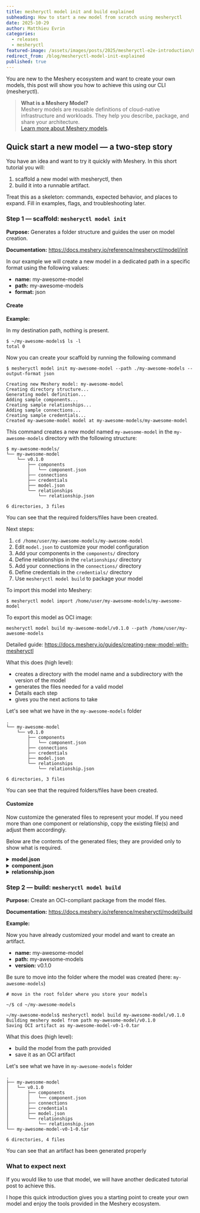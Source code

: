 ```yaml
---
title: mesheryctl model init and build explained
subheading: How to start a new model from scratch using mesheryctl
date: 2025-10-29
author: Matthieu Evrin
categories:
  - releases
  - mesheryctl
featured-image: /assets/images/posts/2025/mesheryctl-e2e-introduction/mesheryctl-model-cmds.png
redirect_from: /blog/mesheryctl-model-init-explained
published: true
---
```


You are new to the Meshery ecosystem and want to create your own models, this post will show you how to achieve this using our CLI (mesheryctl).

> **What is a Meshery Model?**  
> Meshery models are reusable definitions of cloud-native infrastructure and workloads. They help you describe, package, and share your architecture.  
> [Learn more about Meshery models](https://docs.meshery.io/concepts/logical/models).

## Quick start a new model — a two‑step story

You have an idea and want to try it quickly with Meshery. In this short tutorial you will:

1. scaffold a new model with mesheryctl, then
2. build it into a runnable artifact.

Treat this as a skeleton: commands, expected behavior, and places to expand. Fill in examples, flags, and troubleshooting later.

### Step 1 — scaffold: `mesheryctl model init`

**Purpose:** Generates a folder structure and guides the user on model creation.

**Documentation:** <https://docs.meshery.io/reference/mesheryctl/model/init>

In our example we will create a new model in a dedicated path in a specific format using the following values:

- **name:** my-awesome-model
- **path:** my-awesome-models
- **format:** json

#### Create

**Example:**

In my destination path, nothing is present.

```shell
$ ~/my-awesome-models$ ls -l
total 0
```

Now you can create your scaffold by running the following command

```shell
$ mesheryctl model init my-awesome-model --path ./my-awesome-models --output-format json

Creating new Meshery model: my-awesome-model
Creating directory structure...
Generating model definition...
Adding sample components...
Creating sample relationships...
Adding sample connections...
Creating sample credentials...
Created my-awesome-model model at my-awesome-models/my-awesome-model
```

This command creates a new model named `my-awesome-model` in the `my-awesome-models` directory with the following structure:

```shell
$ my-awesome-models/
└── my-awesome-model
    └── v0.1.0
        ├── components
        │   └── component.json
        ├── connections
        ├── credentials
        ├── model.json
        └── relationships
            └── relationship.json

6 directories, 3 files
```

You can see that the required folders/files have been created.

Next steps:

1. `cd /home/user/my-awesome-models/my-awesome-model`
2. Edit `model.json` to customize your model configuration
3. Add your components in the `components/` directory
4. Define relationships in the `relationships/` directory
5. Add your connections in the `connections/` directory
6. Define credentials in the `credentials/` directory
7. Use `mesheryctl model build` to package your model

To import this model into Meshery:

```shell
$ mesheryctl model import /home/user/my-awesome-models/my-awesome-model
```

To export this model as OCI image:

```shell
mesheryctl model build my-awesome-model/v0.1.0 --path /home/user/my-awesome-models
```

Detailed guide: <https://docs.meshery.io/guides/creating-new-model-with-mesheryctl>

What this does (high level):

- creates a directory with the model name and a subdirectory with the version of the model
- generates the files needed for a valid model
- Details each step
- gives you the next actions to take

Let's see what we have in the `my-awesome-models` folder

```shell
.
└── my-awesome-model
    └── v0.1.0
        ├── components
        │   └── component.json
        ├── connections
        ├── credentials
        ├── model.json
        └── relationships
            └── relationship.json

6 directories, 3 files
```

You can see that the required folders/files have been created.

#### Customize

Now customize the generated files to represent your model. If you need more than one component or relationship, copy the existing file(s) and adjust them accordingly.

Below are the contents of the generated files; they are provided only to show what is required.

<details><summary><b>model.json</b></summary>

<div class="highlight">
  <pre class="highlight">
  <code json>
{
  "id": "00000000-0000-0000-0000-000000000000",
  "schemaVersion": "models.meshery.io/v1beta1",
  "version": "v0.0.1",
  "name": "untitled-model",
  "displayName": "Untitled Model",
  "description": "A new Meshery model.",
  "status": "enabled",
  "registrant": {
    "id": "00000000-0000-0000-0000-000000000000",
    "name": "",
    "credential_id": "00000000-0000-0000-0000-000000000000",
    "type": "",
    "sub_type": "",
    "kind": "artifacthub",
    "status": "",
    "user_id": "00000000-0000-0000-0000-000000000000",
    "created_at": "0001-01-01T00:00:00Z",
    "updated_at": "0001-01-01T00:00:00Z",
    "deleted_at": null,
    "schemaVersion": "connections.meshery.io/v1beta1",
    "environments": [
      {
        "id": "00000000-0000-0000-0000-000000000000",
        "name": "",
        "description": "",
        "organization_id": "00000000-0000-0000-0000-000000000000",
        "owner": "00000000-0000-0000-0000-000000000000",
        "created_at": "0001-01-01T00:00:00Z",
        "updated_at": "0001-01-01T00:00:00Z",
        "deleted_at": null,
        "schemaVersion": "environments.meshery.io/v1beta1"
      }
    ]
  },
  "metadata": {
    "capabilities": [],
    "primaryColor": "#00b39f",
    "secondaryColor": "#00D3A9",
    "svgWhite": "<svg width=\"32\" height=\"32\" viewBox=\"0 0 32 32\" fill=\"none\" xmlns=\"<http://www.w3.org/2000/svg\">><path d=\"M16.405 8.732v6.57l5.694-3.297-5.694-3.273Zm0 7.942v6.602l5.747-3.285-5.747-3.317Z\" fill=\"#fff\"/><path d=\"M15.586 15.256v-6.47l-5.622 3.225 5.622 3.245ZM4.307 23.252a13.809 13.809 0 0 0 4.362 4.39v-6.914l-4.362 2.524Zm11.279-.008v-6.52L9.95 19.985l5.636 3.258Z\" fill=\"#fff\" fill-opacity=\".8\"/><path d=\"m9.49 27.23 5.707-3.263-5.707-3.3v6.563Z\" fill=\"#fff\"/><path d=\"M22.54 27.265v-6.553l-5.699 3.259 5.7 3.294Zm5.58-4.773a13.697 13.697 0 0 0 1.612-5.895l-5.934 3.397 4.323 2.498Z\" fill=\"#fff\" fill-opacity=\".8\"/><path d=\"m23.362 19.298 5.728-3.276-5.728-3.291v6.567Z\" fill=\"#fff\"/><path d=\"M22.541 11.315V4.8l-5.673 3.253 5.673 3.262Zm0 7.955v-6.574l-5.685 3.292 5.685 3.281Z\" fill=\"#fff\" fill-opacity=\".8\"/><path d=\"M9.49 12.684v6.622l5.728-3.316-5.728-3.306Z\" fill=\"#fff\"/><path d=\"M15.586 2.25a13.69 13.69 0 0 0-6.037 1.595l6.037 3.463V2.25Z\" fill=\"#fff\" fill-opacity=\".8\"/><path d=\"M9.49 4.756v6.583l5.732-3.288L9.49 4.756Z\" fill=\"#fff\"/><path d=\"M8.669 4.356a13.83 13.83 0 0 0-4.362 4.39l4.362 2.518V4.356Z\" fill=\"#fff\" fill-opacity=\".8\"/><path d=\"M22.504 3.88a13.695 13.695 0 0 0-6.099-1.63v5.123l6.1-3.493ZM2.25 16.483c.071 2.12.634 4.196 1.644 6.062l4.418-2.559-6.062-3.503Zm1.644-7.028a13.68 13.68 0 0 0-1.644 6.036l6.068-3.482-4.424-2.554Z\" fill=\"#fff\"/><path d=\"M9.539 28.147a13.673 13.673 0 0 0 6.047 1.603v-5.062L9.54 28.147Z\" fill=\"#fff\" fill-opacity=\".8\"/><path d=\"M27.697 8.768a13.83 13.83 0 0 0-4.335-4.383v6.889l4.335-2.506ZM23.362 27.62a13.851 13.851 0 0 0 4.351-4.417l-4.351-2.514v6.93Z\" fill=\"#fff\"/><path d=\"M29.75 15.452a13.659 13.659 0 0 0-1.63-5.979l-4.381 2.53 6.011 3.45Z\" fill=\"#fff\" fill-opacity=\".8\"/><path d=\"M16.405 29.75a13.673 13.673 0 0 0 6.036-1.595l-6.036-3.498v5.093Z\" fill=\"#fff\"/><path d=\"M8.669 19.247v-6.494L3.03 15.986l5.639 3.261Z\" fill=\"#fff\" fill-opacity=\".8\"/></svg>",
    "svgColor": "<svg xmlns=\"<http://www.w3.org/2000/svg\>" id=\"Layer_1\" data-name=\"Layer 1\" viewBox=\"0 0 134.95 135.02\"><defs><style>.cls-1{fill:#00d3a9}.cls-2{fill:#00b39f}</style></defs><title>meshery-logo-light</title><polygon points=\"69.49 31.82 69.49 64.07 97.44 47.89 69.49 31.82\" class=\"cls-1\"/><polygon points=\"69.49 70.81 69.49 103.22 97.7 87.09 69.49 70.81\" class=\"cls-1\"/><polygon points=\"65.47 63.85 65.47 32.09 37.87 47.92 65.47 63.85\" class=\"cls-2\"/><path d=\"M10.1,103.1a67.79,67.79,0,0,0,21.41,21.55V90.71Z\" class=\"cls-2\"/><polygon points=\"65.47 103.06 65.47 71.05 37.8 87.07 65.47 103.06\" class=\"cls-2\"/><polygon points=\"35.54 122.63 63.56 106.61 35.54 90.41 35.54 122.63\" class=\"cls-1\"/><polygon points=\"99.61 122.8 99.61 90.63 71.63 106.63 99.61 122.8\" class=\"cls-2\"/><path d=\"M127,99.37a67.22,67.22,0,0,0,7.91-28.94L105.78,87.11Z\" class=\"cls-2\"/><polygon points=\"103.64 83.69 131.76 67.61 103.64 51.45 103.64 83.69\" class=\"cls-1\"/><polygon points=\"99.61 44.5 99.61 12.52 71.76 28.49 99.61 44.5\" class=\"cls-2\"/><polygon points=\"99.61 83.55 99.61 51.28 71.7 67.44 99.61 83.55\" class=\"cls-2\"/><polygon points=\"67.48 135.02 67.49 135.02 67.48 135.02 67.48 135.02\" class=\"cls-2\"/><polygon points=\"35.54 51.22 35.54 83.73 63.66 67.45 35.54 51.22\" class=\"cls-1\"/><path d=\"M65.47,0A67.2,67.2,0,0,0,35.83,7.83l29.64,17Z\" class=\"cls-2\"/><polygon points=\"35.54 12.3 35.54 44.62 63.68 28.48 35.54 12.3\" class=\"cls-1\"/><path d=\"M31.51,10.34A67.89,67.89,0,0,0,10.1,31.89L31.51,44.25Z\" class=\"cls-2\"/><path d=\"M99.43,8A67.23,67.23,0,0,0,69.49,0V25.15Z\" class=\"cls-1\"/><path d=\"M0,69.87A67.27,67.27,0,0,0,8.07,99.63L29.76,87.07Z\" class=\"cls-1\"/><path d=\"M8.07,35.37A67.16,67.16,0,0,0,0,65L29.79,47.91Z\" class=\"cls-1\"/><path d=\"M35.78,127.13A67.13,67.13,0,0,0,65.47,135V110.15Z\" class=\"cls-2\"/><path d=\"M124.92,32a67.9,67.9,0,0,0-21.28-21.52V44.3Z\" class=\"cls-1\"/><path d=\"M103.64,124.54A68,68,0,0,0,125,102.86L103.64,90.52Z\" class=\"cls-1\"/><path d=\"M135,64.81a67.06,67.06,0,0,0-8-29.35L105.49,47.88Z\" class=\"cls-2\"/><path d=\"M69.49,135a67.12,67.12,0,0,0,29.63-7.83L69.49,110Z\" class=\"cls-1\"/><polygon points=\"31.51 83.44 31.51 51.56 3.83 67.43 31.51 83.44\" class=\"cls-2\"/></svg>",
    "svgComplete": "",
    "shape": "circle",
    "isAnnotation": false
  },
  "registrantId": "00000000-0000-0000-0000-000000000000",
  "categoryId": "00000000-0000-0000-0000-000000000000",
  "category": {
    "id": "00000000-0000-0000-0000-000000000000",
    "name": "Uncategorized"
  },
  "subCategory": "Uncategorized",
  "model": {
    "version": "v0.0.1"
  },
  "componentsCount": 0,
  "relationshipsCount": 0
}

  </code>
  </pre>
</div>

</details>

<details><summary><b>component.json</b></summary>

<div class="highlight">
  <pre class="highlight">
  <code json>
  {
    "id": "00000000-0000-0000-0000-000000000000",
    "schemaVersion": "components.meshery.io/v1beta1",
    "version": "v0.0.1",
    "displayName": "Untitled Component",
    "description": "A new Meshery Component.",
    "format": "JSON",
    "model": {
      "id": "00000000-0000-0000-0000-000000000000",
      "schemaVersion": "models.meshery.io/v1beta1",
      "version": "v0.0.1",
      "name": "untitled-model",
      "displayName": "Untitled Model",
      "description": "A new Meshery model.",
      "status": "enabled",
      ...
    },
    ...
  }
{
  "id": "00000000-0000-0000-0000-000000000000",
  "schemaVersion": "components.meshery.io/v1beta1",
  "version": "v0.0.1",
  "displayName": "Untitled Component",
  "description": "A new Meshery Component.",
  "format": "JSON",
  "model": {
    "id": "00000000-0000-0000-0000-000000000000",
    "schemaVersion": "models.meshery.io/v1beta1",
    "version": "v0.0.1",
    "name": "untitled-model",
    "displayName": "Untitled Model",
    "description": "A new Meshery model.",
    "status": "enabled",
    "registrant": {
      "id": "00000000-0000-0000-0000-000000000000",
      "name": "",
      "credential_id": "00000000-0000-0000-0000-000000000000",
      "type": "",
      "sub_type": "",
      "kind": "artifacthub",
      "status": "",
      "user_id": "00000000-0000-0000-0000-000000000000",
      "created_at": "0001-01-01T00:00:00Z",
      "updated_at": "0001-01-01T00:00:00Z",
      "deleted_at": null,
      "schemaVersion": "connections.meshery.io/v1beta1",
      "environments": [
        {
          "id": "00000000-0000-0000-0000-000000000000",
          "name": "",
          "description": "",
          "organization_id": "00000000-0000-0000-0000-000000000000",
          "owner": "00000000-0000-0000-0000-000000000000",
          "created_at": "0001-01-01T00:00:00Z",
          "updated_at": "0001-01-01T00:00:00Z",
          "deleted_at": null,
          "schemaVersion": "environments.meshery.io/v1beta1"
        }
      ]
    },
    "metadata": {
      "capabilities": [],
      "primaryColor": "#00b39f",
      "secondaryColor": "#00D3A9",
      "svgWhite": "<svg width=\"32\" height=\"32\" viewBox=\"0 0 32 32\" fill=\"none\" xmlns=\"<http://www.w3.org/2000/svg\">><path d=\"M16.405 8.732v6.57l5.694-3.297-5.694-3.273Zm0 7.942v6.602l5.747-3.285-5.747-3.317Z\" fill=\"#fff\"/><path d=\"M15.586 15.256v-6.47l-5.622 3.225 5.622 3.245ZM4.307 23.252a13.809 13.809 0 0 0 4.362 4.39v-6.914l-4.362 2.524Zm11.279-.008v-6.52L9.95 19.985l5.636 3.258Z\" fill=\"#fff\" fill-opacity=\".8\"/><path d=\"m9.49 27.23 5.707-3.263-5.707-3.3v6.563Z\" fill=\"#fff\"/><path d=\"M22.54 27.265v-6.553l-5.699 3.259 5.7 3.294Zm5.58-4.773a13.697 13.697 0 0 0 1.612-5.895l-5.934 3.397 4.323 2.498Z\" fill=\"#fff\" fill-opacity=\".8\"/><path d=\"m23.362 19.298 5.728-3.276-5.728-3.291v6.567Z\" fill=\"#fff\"/><path d=\"M22.541 11.315V4.8l-5.673 3.253 5.673 3.262Zm0 7.955v-6.574l-5.685 3.292 5.685 3.281Z\" fill=\"#fff\" fill-opacity=\".8\"/><path d=\"M9.49 12.684v6.622l5.728-3.316-5.728-3.306Z\" fill=\"#fff\"/><path d=\"M15.586 2.25a13.69 13.69 0 0 0-6.037 1.595l6.037 3.463V2.25Z\" fill=\"#fff\" fill-opacity=\".8\"/><path d=\"M9.49 4.756v6.583l5.732-3.288L9.49 4.756Z\" fill=\"#fff\"/><path d=\"M8.669 4.356a13.83 13.83 0 0 0-4.362 4.39l4.362 2.518V4.356Z\" fill=\"#fff\" fill-opacity=\".8\"/><path d=\"M22.504 3.88a13.695 13.695 0 0 0-6.099-1.63v5.123l6.1-3.493ZM2.25 16.483c.071 2.12.634 4.196 1.644 6.062l4.418-2.559-6.062-3.503Zm1.644-7.028a13.68 13.68 0 0 0-1.644 6.036l6.068-3.482-4.424-2.554Z\" fill=\"#fff\"/><path d=\"M9.539 28.147a13.673 13.673 0 0 0 6.047 1.603v-5.062L9.54 28.147Z\" fill=\"#fff\" fill-opacity=\".8\"/><path d=\"M27.697 8.768a13.83 13.83 0 0 0-4.335-4.383v6.889l4.335-2.506ZM23.362 27.62a13.851 13.851 0 0 0 4.351-4.417l-4.351-2.514v6.93Z\" fill=\"#fff\"/><path d=\"M29.75 15.452a13.659 13.659 0 0 0-1.63-5.979l-4.381 2.53 6.011 3.45Z\" fill=\"#fff\" fill-opacity=\".8\"/><path d=\"M16.405 29.75a13.673 13.673 0 0 0 6.036-1.595l-6.036-3.498v5.093Z\" fill=\"#fff\"/><path d=\"M8.669 19.247v-6.494L3.03 15.986l5.639 3.261Z\" fill=\"#fff\" fill-opacity=\".8\"/></svg>",
      "svgColor": "<svg xmlns=\"<http://www.w3.org/2000/svg\>" id=\"Layer_1\" data-name=\"Layer 1\" viewBox=\"0 0 134.95 135.02\"><defs><style>.cls-1{fill:#00d3a9}.cls-2{fill:#00b39f}</style></defs><title>meshery-logo-light</title><polygon points=\"69.49 31.82 69.49 64.07 97.44 47.89 69.49 31.82\" class=\"cls-1\"/><polygon points=\"69.49 70.81 69.49 103.22 97.7 87.09 69.49 70.81\" class=\"cls-1\"/><polygon points=\"65.47 63.85 65.47 32.09 37.87 47.92 65.47 63.85\" class=\"cls-2\"/><path d=\"M10.1,103.1a67.79,67.79,0,0,0,21.41,21.55V90.71Z\" class=\"cls-2\"/><polygon points=\"65.47 103.06 65.47 71.05 37.8 87.07 65.47 103.06\" class=\"cls-2\"/><polygon points=\"35.54 122.63 63.56 106.61 35.54 90.41 35.54 122.63\" class=\"cls-1\"/><polygon points=\"99.61 122.8 99.61 90.63 71.63 106.63 99.61 122.8\" class=\"cls-2\"/><path d=\"M127,99.37a67.22,67.22,0,0,0,7.91-28.94L105.78,87.11Z\" class=\"cls-2\"/><polygon points=\"103.64 83.69 131.76 67.61 103.64 51.45 103.64 83.69\" class=\"cls-1\"/><polygon points=\"99.61 44.5 99.61 12.52 71.76 28.49 99.61 44.5\" class=\"cls-2\"/><polygon points=\"99.61 83.55 99.61 51.28 71.7 67.44 99.61 83.55\" class=\"cls-2\"/><polygon points=\"67.48 135.02 67.49 135.02 67.48 135.02 67.48 135.02\" class=\"cls-2\"/><polygon points=\"35.54 51.22 35.54 83.73 63.66 67.45 35.54 51.22\" class=\"cls-1\"/><path d=\"M65.47,0A67.2,67.2,0,0,0,35.83,7.83l29.64,17Z\" class=\"cls-2\"/><polygon points=\"35.54 12.3 35.54 44.62 63.68 28.48 35.54 12.3\" class=\"cls-1\"/><path d=\"M31.51,10.34A67.89,67.89,0,0,0,10.1,31.89L31.51,44.25Z\" class=\"cls-2\"/><path d=\"M99.43,8A67.23,67.23,0,0,0,69.49,0V25.15Z\" class=\"cls-1\"/><path d=\"M0,69.87A67.27,67.27,0,0,0,8.07,99.63L29.76,87.07Z\" class=\"cls-1\"/><path d=\"M8.07,35.37A67.16,67.16,0,0,0,0,65L29.79,47.91Z\" class=\"cls-1\"/><path d=\"M35.78,127.13A67.13,67.13,0,0,0,65.47,135V110.15Z\" class=\"cls-2\"/><path d=\"M124.92,32a67.9,67.9,0,0,0-21.28-21.52V44.3Z\" class=\"cls-1\"/><path d=\"M103.64,124.54A68,68,0,0,0,125,102.86L103.64,90.52Z\" class=\"cls-1\"/><path d=\"M135,64.81a67.06,67.06,0,0,0-8-29.35L105.49,47.88Z\" class=\"cls-2\"/><path d=\"M69.49,135a67.12,67.12,0,0,0,29.63-7.83L69.49,110Z\" class=\"cls-1\"/><polygon points=\"31.51 83.44 31.51 51.56 3.83 67.43 31.51 83.44\" class=\"cls-2\"/></svg>",
      "svgComplete": "",
      "shape": "circle",
      "isAnnotation": false
    },
    "registrantId": "00000000-0000-0000-0000-000000000000",
    "categoryId": "00000000-0000-0000-0000-000000000000",
    "category": {
      "id": "00000000-0000-0000-0000-000000000000",
      "name": "Uncategorized"
    },
    "subCategory": "Uncategorized",
    "model": {
      "version": "v0.0.1"
    },
    "componentsCount": 0,
    "relationshipsCount": 0
  },
  "registrant": {},
  "metadata": {
    "genealogy": "",
    "configurationUISchema": "",
    "isAnnotation": false
  },
  "category": {},
  "modelId": "00000000-0000-0000-0000-000000000000",
  "styles": {
    "primaryColor": "",
    "secondaryColor": "",
    "svgWhite": "",
    "svgColor": "",
    "svgComplete": "",
    "color": "",
    "font-family": "",
    "font-size": "",
    "font-style": "",
    "font-weight": "",
    "text-transform": "",
    "label": "",
    "shape": "",
    "position": {},
    "body-text": "",
    "body-text-wrap": "",
    "body-text-max-width": "",
    "body-text-background-color": "",
    "body-text-color": "",
    "body-text-font-weight": "",
    "body-text-horizontal-align": "",
    "body-text-decoration": "",
    "body-text-vertical-align": "",
    "background-image": "",
    "background-color": "",
    "background-position-x": "",
    "background-position-y": "",
    "background-offset-x": "",
    "background-offset-y": "",
    "background-fit": "",
    "background-clip": "",
    "background-width-relative-to": "",
    "background-height-relative-to": "",
    "border-style": "",
    "border-color": "",
    "text-halign": "",
    "text-valign": "",
    "ghost": "no",
    "active-bg-color": "",
    "active-bg-opacity": "",
    "active-bg-size": "",
    "selection-box-color": "",
    "outside-texture-bg-color": "",
    "shape-polygon-points": "",
    "menu-background-color": "",
    "menu-forground-color": ""
  },
  "animation": {},
  "position": {},
  "capabilities": [
    {
      "schemaVersion": "capability.meshery.io/v1alpha1",
      "version": "0.7.0",
      "displayName": "Performance Test",
      "description": "Initiate a performance test. Meshery will execute the load generation, collect metrics, and present the results.",
      "kind": "action",
      "type": "operator",
      "subType": "perf-test",
      "key": "",
      "entityState": [
        "instance"
      ],
      "status": "enabled",
      "metadata": null
    },
    {
      "schemaVersion": "capability.meshery.io/v1alpha1",
      "version": "0.7.0",
      "displayName": "Workload Configuration",
      "description": "Configure the workload specific setting of a component",
      "kind": "mutate",
      "type": "configuration",
      "subType": "config",
      "key": "",
      "entityState": [
        "declaration"
      ],
      "status": "enabled",
      "metadata": null
    },
    {
      "schemaVersion": "capability.meshery.io/v1alpha1",
      "version": "0.7.0",
      "displayName": "Labels and Annotations Configuration",
      "description": "Configure Labels And Annotations for  the component ",
      "kind": "mutate",
      "type": "configuration",
      "subType": "labels-and-annotations",
      "key": "",
      "entityState": [
        "declaration"
      ],
      "status": "enabled",
      "metadata": null
    },
    {
      "schemaVersion": "capability.meshery.io/v1alpha1",
      "version": "0.7.0",
      "displayName": "Relationships",
      "description": "View relationships for the component",
      "kind": "view",
      "type": "configuration",
      "subType": "relationship",
      "key": "",
      "entityState": [
        "declaration",
        "instance"
      ],
      "status": "enabled",
      "metadata": null
    },
    {
      "schemaVersion": "capability.meshery.io/v1alpha1",
      "version": "0.7.0",
      "displayName": "Json Schema",
      "description": "View Component Definition ",
      "kind": "view",
      "type": "configuration",
      "subType": "definition",
      "key": "",
      "entityState": [
        "declaration",
        "instance"
      ],
      "status": "enabled",
      "metadata": null
    },
    {
      "schemaVersion": "capability.meshery.io/v1alpha1",
      "version": "0.7.0",
      "displayName": "Styling",
      "description": "Configure the visual styles for the component",
      "kind": "mutate",
      "type": "style",
      "subType": "",
      "key": "",
      "entityState": [
        "declaration"
      ],
      "status": "enabled",
      "metadata": null
    },
    {
      "schemaVersion": "capability.meshery.io/v1alpha1",
      "version": "0.7.0",
      "displayName": "Change Shape",
      "description": "Change the shape of the component",
      "kind": "mutate",
      "type": "style",
      "subType": "shape",
      "key": "",
      "entityState": [
        "declaration"
      ],
      "status": "enabled",
      "metadata": null
    },
    {
      "schemaVersion": "capability.meshery.io/v1alpha1",
      "version": "0.7.0",
      "displayName": "Compound Drag And Drop",
      "description": "Drag and Drop a component into a parent component in graph view",
      "kind": "interaction",
      "type": "graph",
      "subType": "compoundDnd",
      "key": "",
      "entityState": [
        "declaration"
      ],
      "status": "enabled",
      "metadata": null
    }
  ],
  "status": "enabled",
  "instanceDetails": {},
  "configuration": {},
  "component": {
    "version": "",
    "kind": "",
    "schema": ""
  }
}

  </code>
  </pre>
</div>
  
</details>

<details><summary><b>relationship.json</b></summary>
<div class="highlight">
  <pre class="highlight">
  <code json>

{
  "id": "00000000-0000-0000-0000-000000000000",
  "schemaVersion": "relationships.meshery.io/v1alpha3",
  "version": "v0.0.1",
  "model": {
    "id": "00000000-0000-0000-0000-000000000000",
    "schemaVersion": "models.meshery.io/v1beta1",
    "version": "v0.0.1",
    "name": "untitled-model",
    "displayName": "Untitled Model",
    "description": "A new Meshery model.",
    "status": "enabled",
    "registrant": {
      "id": "00000000-0000-0000-0000-000000000000",
      "name": "",
      "credential_id": "00000000-0000-0000-0000-000000000000",
      "type": "",
      "sub_type": "",
      "kind": "artifacthub",
      "status": "",
      "user_id": "00000000-0000-0000-0000-000000000000",
      "created_at": "0001-01-01T00:00:00Z",
      "updated_at": "0001-01-01T00:00:00Z",
      "deleted_at": null,
      "schemaVersion": "connections.meshery.io/v1beta1",
      "environments": [
        {
          "id": "00000000-0000-0000-0000-000000000000",
          "name": "",
          "description": "",
          "organization_id": "00000000-0000-0000-0000-000000000000",
          "owner": "00000000-0000-0000-0000-000000000000",
          "created_at": "0001-01-01T00:00:00Z",
          "updated_at": "0001-01-01T00:00:00Z",
          "deleted_at": null,
          "schemaVersion": "environments.meshery.io/v1beta1"
        }
      ]
    },
    "metadata": {
      "capabilities": [],
      "primaryColor": "#00b39f",
      "secondaryColor": "#00D3A9",
      "svgWhite": "<svg width=\"32\" height=\"32\" viewBox=\"0 0 32 32\" fill=\"none\" xmlns=\"<http://www.w3.org/2000/svg\">><path d=\"M16.405 8.732v6.57l5.694-3.297-5.694-3.273Zm0 7.942v6.602l5.747-3.285-5.747-3.317Z\" fill=\"#fff\"/><path d=\"M15.586 15.256v-6.47l-5.622 3.225 5.622 3.245ZM4.307 23.252a13.809 13.809 0 0 0 4.362 4.39v-6.914l-4.362 2.524Zm11.279-.008v-6.52L9.95 19.985l5.636 3.258Z\" fill=\"#fff\" fill-opacity=\".8\"/><path d=\"m9.49 27.23 5.707-3.263-5.707-3.3v6.563Z\" fill=\"#fff\"/><path d=\"M22.54 27.265v-6.553l-5.699 3.259 5.7 3.294Zm5.58-4.773a13.697 13.697 0 0 0 1.612-5.895l-5.934 3.397 4.323 2.498Z\" fill=\"#fff\" fill-opacity=\".8\"/><path d=\"m23.362 19.298 5.728-3.276-5.728-3.291v6.567Z\" fill=\"#fff\"/><path d=\"M22.541 11.315V4.8l-5.673 3.253 5.673 3.262Zm0 7.955v-6.574l-5.685 3.292 5.685 3.281Z\" fill=\"#fff\" fill-opacity=\".8\"/><path d=\"M9.49 12.684v6.622l5.728-3.316-5.728-3.306Z\" fill=\"#fff\"/><path d=\"M15.586 2.25a13.69 13.69 0 0 0-6.037 1.595l6.037 3.463V2.25Z\" fill=\"#fff\" fill-opacity=\".8\"/><path d=\"M9.49 4.756v6.583l5.732-3.288L9.49 4.756Z\" fill=\"#fff\"/><path d=\"M8.669 4.356a13.83 13.83 0 0 0-4.362 4.39l4.362 2.518V4.356Z\" fill=\"#fff\" fill-opacity=\".8\"/><path d=\"M22.504 3.88a13.695 13.695 0 0 0-6.099-1.63v5.123l6.1-3.493ZM2.25 16.483c.071 2.12.634 4.196 1.644 6.062l4.418-2.559-6.062-3.503Zm1.644-7.028a13.68 13.68 0 0 0-1.644 6.036l6.068-3.482-4.424-2.554Z\" fill=\"#fff\"/><path d=\"M9.539 28.147a13.673 13.673 0 0 0 6.047 1.603v-5.062L9.54 28.147Z\" fill=\"#fff\" fill-opacity=\".8\"/><path d=\"M27.697 8.768a13.83 13.83 0 0 0-4.335-4.383v6.889l4.335-2.506ZM23.362 27.62a13.851 13.851 0 0 0 4.351-4.417l-4.351-2.514v6.93Z\" fill=\"#fff\"/><path d=\"M29.75 15.452a13.659 13.659 0 0 0-1.63-5.979l-4.381 2.53 6.011 3.45Z\" fill=\"#fff\" fill-opacity=\".8\"/><path d=\"M16.405 29.75a13.673 13.673 0 0 0 6.036-1.595l-6.036-3.498v5.093Z\" fill=\"#fff\"/><path d=\"M8.669 19.247v-6.494L3.03 15.986l5.639 3.261Z\" fill=\"#fff\" fill-opacity=\".8\"/></svg>",
      "svgColor": "<svg xmlns=\"<http://www.w3.org/2000/svg\>" id=\"Layer_1\" data-name=\"Layer 1\" viewBox=\"0 0 134.95 135.02\"><defs><style>.cls-1{fill:#00d3a9}.cls-2{fill:#00b39f}</style></defs><title>meshery-logo-light</title><polygon points=\"69.49 31.82 69.49 64.07 97.44 47.89 69.49 31.82\" class=\"cls-1\"/><polygon points=\"69.49 70.81 69.49 103.22 97.7 87.09 69.49 70.81\" class=\"cls-1\"/><polygon points=\"65.47 63.85 65.47 32.09 37.87 47.92 65.47 63.85\" class=\"cls-2\"/><path d=\"M10.1,103.1a67.79,67.79,0,0,0,21.41,21.55V90.71Z\" class=\"cls-2\"/><polygon points=\"65.47 103.06 65.47 71.05 37.8 87.07 65.47 103.06\" class=\"cls-2\"/><polygon points=\"35.54 122.63 63.56 106.61 35.54 90.41 35.54 122.63\" class=\"cls-1\"/><polygon points=\"99.61 122.8 99.61 90.63 71.63 106.63 99.61 122.8\" class=\"cls-2\"/><path d=\"M127,99.37a67.22,67.22,0,0,0,7.91-28.94L105.78,87.11Z\" class=\"cls-2\"/><polygon points=\"103.64 83.69 131.76 67.61 103.64 51.45 103.64 83.69\" class=\"cls-1\"/><polygon points=\"99.61 44.5 99.61 12.52 71.76 28.49 99.61 44.5\" class=\"cls-2\"/><polygon points=\"99.61 83.55 99.61 51.28 71.7 67.44 99.61 83.55\" class=\"cls-2\"/><polygon points=\"67.48 135.02 67.49 135.02 67.48 135.02 67.48 135.02\" class=\"cls-2\"/><polygon points=\"35.54 51.22 35.54 83.73 63.66 67.45 35.54 51.22\" class=\"cls-1\"/><path d=\"M65.47,0A67.2,67.2,0,0,0,35.83,7.83l29.64,17Z\" class=\"cls-2\"/><polygon points=\"35.54 12.3 35.54 44.62 63.68 28.48 35.54 12.3\" class=\"cls-1\"/><path d=\"M31.51,10.34A67.89,67.89,0,0,0,10.1,31.89L31.51,44.25Z\" class=\"cls-2\"/><path d=\"M99.43,8A67.23,67.23,0,0,0,69.49,0V25.15Z\" class=\"cls-1\"/><path d=\"M0,69.87A67.27,67.27,0,0,0,8.07,99.63L29.76,87.07Z\" class=\"cls-1\"/><path d=\"M8.07,35.37A67.16,67.16,0,0,0,0,65L29.79,47.91Z\" class=\"cls-1\"/><path d=\"M35.78,127.13A67.13,67.13,0,0,0,65.47,135V110.15Z\" class=\"cls-2\"/><path d=\"M124.92,32a67.9,67.9,0,0,0-21.28-21.52V44.3Z\" class=\"cls-1\"/><path d=\"M103.64,124.54A68,68,0,0,0,125,102.86L103.64,90.52Z\" class=\"cls-1\"/><path d=\"M135,64.81a67.06,67.06,0,0,0-8-29.35L105.49,47.88Z\" class=\"cls-2\"/><path d=\"M69.49,135a67.12,67.12,0,0,0,29.63-7.83L69.49,110Z\" class=\"cls-1\"/><polygon points=\"31.51 83.44 31.51 51.56 3.83 67.43 31.51 83.44\" class=\"cls-2\"/></svg>",
      "svgComplete": "",
      "shape": "circle",
      "isAnnotation": false
    },
    "registrantId": "00000000-0000-0000-0000-000000000000",
    "categoryId": "00000000-0000-0000-0000-000000000000",
    "category": {
      "id": "00000000-0000-0000-0000-000000000000",
      "name": "Uncategorized"
    },
    "subCategory": "Uncategorized",
    "model": {
      "version": "v0.0.1"
    },
    "componentsCount": 0,
    "relationshipsCount": 0
  },
  "metadata": {},
  "kind": "hierarchical",
  "subType": "inventory",
  "type": "parent",
  "status": "enabled",
  "evaluationQuery": "",
  "capabilities": [],
  "selectors": []
}
  </code>
  </pre>
</div>
</details>

### Step 2 — build: `mesheryctl model build`

**Purpose:** Create an OCI-compliant package from the model files.

**Documentation:** <https://docs.meshery.io/reference/mesheryctl/model/build>

**Example:**

Now you have already customized your model and want to create an artifact.

- **name:** my-awesome-model
- **path:** my-awesome-models
- **version:** v0.1.0

Be sure to move into the folder where the model was created (here: `my-awesome-models`)

```shell
# move in the root folder where you store your models

~/$ cd ~/my-awesome-models

~/my-awesome-models$ mesheryctl model build my-awesome-model/v0.1.0
Building meshery model from path my-awesome-model/v0.1.0
Saving OCI artifact as my-awesome-model-v0-1-0.tar
```

What this does (high level):

- build the model from the path provided
- save it as an OCI artifact

Let's see what we have in `my-awesome-models` folder

```shell
.
├── my-awesome-model
│   └── v0.1.0
│       ├── components
│       │   └── component.json
│       ├── connections
│       ├── credentials
│       ├── model.json
│       └── relationships
│           └── relationship.json
└── my-awesome-model-v0-1-0.tar

6 directories, 4 files
```

You can see that an artifact has been generated properly

### What to expect next

If you would like to use that model, we will have another dedicated tutorial post to achieve this.

I hope this quick introduction gives you a starting point to create your own model and enjoy the tools provided in the Meshery ecosystem.
